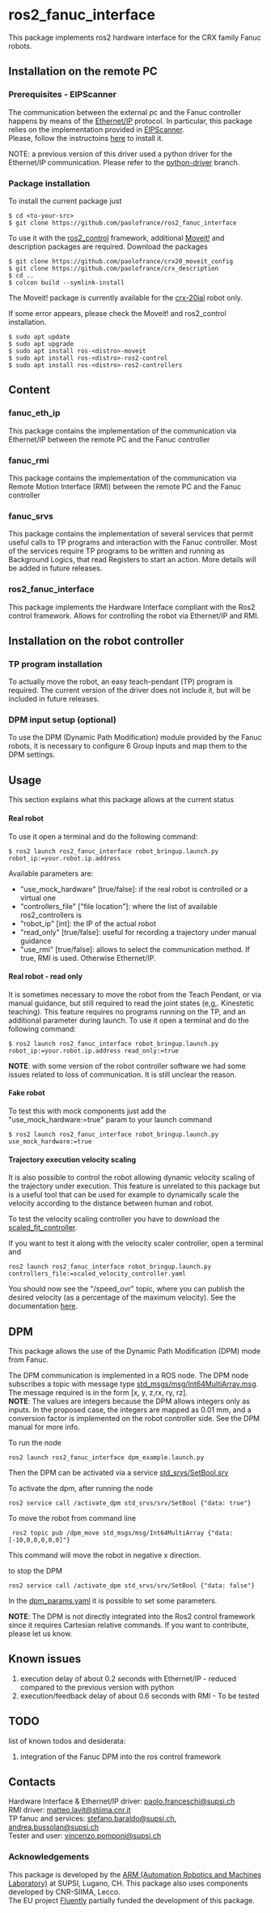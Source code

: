 # ros2_fanuc_interface

This package implements ros2 hardware interface for the CRX family Fanuc robots. 


## Installation on the remote PC


### Prerequisites - EIPScanner
The communication between the external pc and the Fanuc controller happens by means of the [Ethernet/IP](https://en.wikipedia.org/wiki/EtherNet/IP) protocol. 
In particular, this package relies on the implementation provided in [EIPScanner](https://eipscanner.readthedocs.io/en/latest/).  
Please, follow the instructoins [here](https://eipscanner.readthedocs.io/en/latest/getting_started.html#installing) to install it.

NOTE: a previous version of this driver used a python driver for the Ethernet/IP communication. Please refer to the [python-driver](https://github.com/paolofrance/ros2_fanuc_interface/tree/python-driver) branch.

### Package installation

To install the current package just
```console
$ cd <to-your-src>
$ git clone https://github.com/paolofrance/ros2_fanuc_interface
```

To use it with the [ros2_control](https://control.ros.org/master/index.html) framework, additional [Moveit!](https://moveit.picknik.ai/main/index.html) and description packages are required. Download the packages
```console
$ git clone https://github.com/paolofrance/crx20_moveit_config
$ git clone https://github.com/paolofrance/crx_description
$ cd ..
$ colcon build --symlink-install
```

The Moveit! package is currently available for the [crx-20ial](https://www.fanuc.eu/ch/it/robot/robot-filter-page/robot-collaborativi/crx-20ial) robot only.

If some error appears, please check the Moveit! and ros2_control installation.
```console
$ sudo apt update
$ sudo apt upgrade
$ sudo apt install ros-<distro>-moveit
$ sudo apt install ros-<distro>-ros2-control
$ sudo apt install ros-<distro>-ros2-controllers
```

## Content

### fanuc_eth_ip

This package contains the implementation of the communication via Ethernet/IP between the remote PC and the Fanuc controller

### fanuc_rmi

This package contains the implementation of the communication via Remote Motion Interface (RMI) between the remote PC and the Fanuc controller

### fanuc_srvs

This package contains the implementation of several services that permit useful calls to TP programs and interaction with the Fanuc controller.
Most of the services require TP programs to be written and running as Background Logics, that read Registers to start an action.
More details will be added in future releases.

### ros2_fanuc_interface

This package implements the Hardware Interface compliant with the Ros2 control framework.
Allows for controlling the robot via Ethernet/IP and RMI.


## Installation on the robot controller

### TP program installation

To actually move the robot, an easy teach-pendant (TP) program is required. The current version of the driver does not include it, but will be included in future releases.

### DPM input setup (optional)

To use the DPM (Dynamic Path Modification) module provided by the Fanuc robots, it is necessary to configure 6 Group Inputs and map them to the DPM settings.

## Usage

This section explains what this package allows at the current status

#### Real robot

To use it open a terminal and do the following command:

```console
$ ros2 launch ros2_fanuc_interface robot_bringup.launch.py robot_ip:=your.robot.ip.address
```

Available parameters are:  
- "use_mock_hardware" [true/false]: if the real robot is controlled or a virtual one   
- "controllers_file" ["file location"]: where the list of available ros2_controllers is  
- "robot_ip" [int]: the IP of the actual robot  
- "read_only" [true/false]: useful for recording a trajectory under manual guidance  
- "use_rmi" [true/false]: allows to select the communication method. If true, RMI is used. Otherwise Ethernet/IP.



#### Real robot - read only

It is sometimes necessary to move the robot from the Teach Pendant, or via manual guidance, but still required to read the joint states (e,g,. Kinestetic teaching). This feature requires no programs running on the TP, and an additional parameter during launch. 
To use it open a terminal and do the following command:

```console
$ ros2 launch ros2_fanuc_interface robot_bringup.launch.py robot_ip:=your.robot.ip.address read_only:=true
```

**NOTE**: with some version of the robot controller software we had some issues related to loss of communication. It is still unclear the reason. 

#### Fake robot

To test this with mock components just add the "use_mock_hardware:=true" param to your launch command
```console
$ ros2 launch ros2_fanuc_interface robot_bringup.launch.py use_mock_hardware:=true
```

#### Trajectory execution velocity scaling

It is also possible to control the robot allowing dynamic velocity scaling of the trajectory under execution.
This feature is unrelated to this package but is a useful tool that can be used for example to dynamically scale the velocity according to the distance between human and robot.

To test the velocity scaling controller you have to download the [scaled_fjt_controller](https://github.com/paolofrance/scaled_fjt_controller). 

If you want to test it along with the velocity scaler controller, open a terminal and 

```console
ros2 launch ros2_fanuc_interface robot_bringup.launch.py controllers_file:=scaled_velocity_controller.yaml
```

You should now see the "/speed_ovr" topic, where you can publish the desired velocity (as a percentage of the maximum velocity). See the documentation [here](https://github.com/paolofrance/scaled_fjt_controller).

## DPM

This package allows the use of the Dynamic Path Modification (DPM) mode from Fanuc.

The DPM communication is implemented in a ROS node.
The DPM node subscribes a topic with message type [std_msgs/msg/Int64MultiArray.msg](https://docs.ros2.org/foxy/api/std_msgs/msg/Int64MultiArray.html). The message required is in the form [x, y, z,rx, ry, rz].  
**NOTE**: The values are integers because the DPM allows integers only as inputs. 
In the proposed case, the integers are mapped as 0.01 mm, and a conversion factor is implemented on the robot controller side. See the DPM manual for more info.


To run the node

```console
ros2 launch ros2_fanuc_interface dpm_example.launch.py
```

Then the DPM can be activated via a service [std_srvs/SetBool.srv](https://docs.ros.org/en/noetic/api/std_srvs/html/srv/SetBool.html)

To activate the dpm, after running the node
```console
ros2 service call /activate_dpm std_srvs/srv/SetBool {"data: true"}
```

To move the robot from command line
```console
 ros2 topic pub /dpm_move std_msgs/msg/Int64MultiArray {"data:[-10,0,0,0,0,0]"}
```
This command will move the robot in negative x direction.  

to stop the DPM
```console
ros2 service call /activate_dpm std_srvs/srv/SetBool {"data: false"}
```

In the [dpm_params.yaml](https://github.com/paolofrance/ros2_fanuc_interface/blob/main/config/dpm_params.yaml) it is possible to set some parameters.

**NOTE**: The DPM is not directly integrated into the Ros2 control framework since it requires Cartesian relative commands. If you want to contribute, please let us know. 

## Known issues
1. execution delay of about 0.2 seconds with Ethernet/IP - reduced compared to the previous version with python
2. execution/feedback delay of about 0.6 seconds with RMI - To be tested

## TODO
list of known todos and desiderata:  
1. integration of the Fanuc DPM into the ros control framework

## Contacts
Hardware Interface & Ethernet/IP driver: paolo.franceschi@supsi.ch  
RMI driver: matteo.lavit@stiima.cnr.it  
TP fanuc and services: stefano.baraldo@supsi.ch, andrea.bussolan@supsi.ch  
Tester and user: vincenzo.pomponi@supsi.ch  

### Acknowledgements
This package is developed by the [ARM (Automation Robotics and Machines Laboratory)](https://sites.supsi.ch/isteps_en/Laboratories/gruppo1.html) at SUPSI, Lugano, CH. 
This package also uses components developed by CNR-SIIMA, Lecco.   
The EU project [Fluently](https://www.fluently-horizonproject.eu/) partially funded the development of this package.

